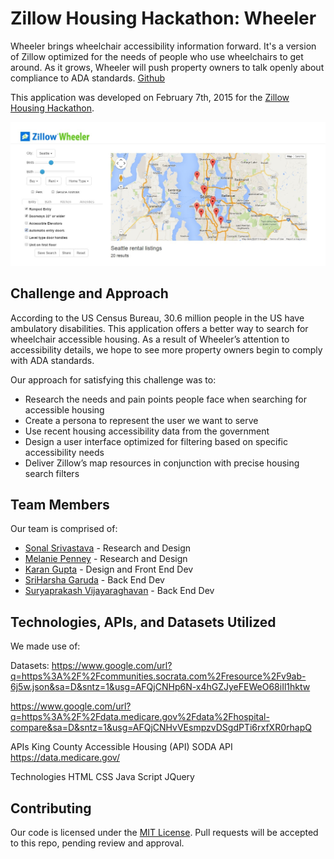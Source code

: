 # Zillow Housing Hackathon: Wheeler

Wheeler brings wheelchair accessibility information forward. It's a version of Zillow optimized for the needs of people who use wheelchairs to get around. As it grows, Wheeler will push property owners to talk openly about compliance to ADA standards. [Github](http://github.com)

This application was developed on February 7th, 2015 for the [Zillow Housing Hackathon](http://www.geekwire.com/calendar-event/zillow-uw-host-hack-housing-empowering-smarter-decisions-weekend-hackathon/).

![Isn't our app beautiful?!](Screen4.jpg)

## Challenge and Approach

According to the US Census Bureau, 30.6 million people in the US have ambulatory disabilities. This application offers a better way to search for wheelchair accessible housing. As a result of Wheeler’s attention to accessibility details, we hope to see more property owners begin to comply with ADA standards.

Our approach for satisfying this challenge was to:

- Research the needs and pain points people face when searching for accessible housing
- Create a persona to represent the user we want to serve
- Use recent housing accessibility data from the government
- Design a user interface optimized for filtering based on specific accessibility needs
- Deliver Zillow’s map resources in conjunction with precise housing search filters

## Team Members

Our team is comprised of:

- [Sonal Srivastava](http://sonalsrivastava.com) - Research and Design
- [Melanie Penney](http://melaniepenney.com) - Research and Design
- [Karan Gupta](http://karanguptaux.com) - Design and Front End Dev
- [SriHarsha Garuda](http://www.linkedin.com/in/sriharshagaruda) - Back End Dev
- [Suryaprakash Vijayaraghavan](http://www.suryaprakashv.com) - Back End Dev

## Technologies, APIs, and Datasets Utilized

We made use of:

Datasets:
https://www.google.com/url?q=https%3A%2F%2Fcommunities.socrata.com%2Fresource%2Fv9ab-6j5w.json&sa=D&sntz=1&usg=AFQjCNHp6N-x4hGZJyeFEWeO68iIl1hktw
 
https://www.google.com/url?q=https%3A%2F%2Fdata.medicare.gov%2Fdata%2Fhospital-compare&sa=D&sntz=1&usg=AFQjCNHvVEsmpzvDSgdPTi6rxfXR0rhapQ
 
APIs
King County Accessible Housing (API)
SODA API
https://data.medicare.gov/
 
Technologies
HTML
CSS
Java Script
JQuery
## Contributing


Our code is licensed under the [MIT License](LICENSE.md). Pull requests will be accepted to this repo, pending review and approval.
